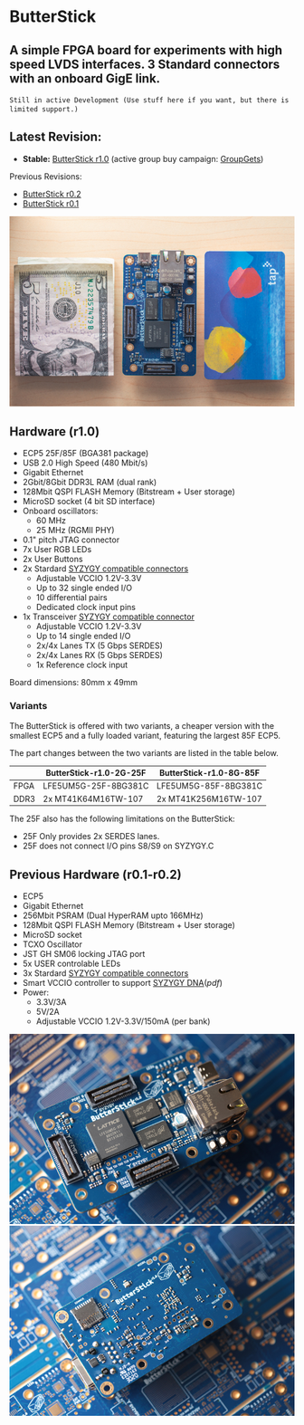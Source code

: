 # ButterStick

## A simple FPGA board for experiments with high speed LVDS interfaces. 3 Standard connectors with an onboard GigE link.

	Still in active Development (Use stuff here if you want, but there is limited support.)


## Latest Revision: 
* __Stable:__ [ButterStick r1.0](hardware/ButterStick_r1.0/) (active group buy campaign: [GroupGets](https://groupgets.com/campaigns/868-butterstick))

Previous Revisions:
* [ButterStick r0.2](hardware/ButterStick_r0.2/)
* [ButterStick r0.1](hardware/ButterStick_r0.1/)

![alt-text](documentation/images/800px/butterstick_r1d0_003.jpg "Populated Butterstick r1.0 board with Size Comparison")

## Hardware (r1.0)

* ECP5 25F/85F (BGA381 package)
* USB 2.0 High Speed (480 Mbit/s)
* Gigabit Ethernet
* 2Gbit/8Gbit DDR3L RAM (dual rank)
* 128Mbit QSPI FLASH Memory (Bitstream + User storage)
* MicroSD socket (4 bit SD interface)
* Onboard oscillators:
  * 60 MHz
  * 25 MHz (RGMII PHY)
* 0.1" pitch JTAG connector
* 7x User RGB LEDs
* 2x User Buttons
* 2x Stardard [SYZYGY compatible connectors](https://syzygyfpga.io/)
  * Adjustable VCCIO 1.2V-3.3V
  * Up to 32 single ended I/O
  * 10 differential pairs
  * Dedicated clock input pins
* 1x Transceiver [SYZYGY compatible connector](https://syzygyfpga.io/)
  * Adjustable VCCIO 1.2V-3.3V
  * Up to 14 single ended I/O
  * 2x/4x Lanes TX (5 Gbps SERDES)
  * 2x/4x Lanes RX (5 Gbps SERDES)
  * 1x Reference clock input

Board dimensions: 80mm x 49mm

### Variants

The ButterStick is offered with two variants, a cheaper version with the smallest ECP5 and a fully loaded variant, featuring the largest 85F ECP5.

The part changes between the two variants are listed in the table below.

|      | ButterStick-r1.0-2G-25F | ButterStick-r1.0-8G-85F | 
|------|-------------------------|-------------------------|
| FPGA | LFE5UM5G-25F-8BG381C    | LFE5UM5G-85F-8BG381C    | 
| DDR3 | 2x MT41K64M16TW-107     | 2x MT41K256M16TW-107    |

The 25F also has the following limitations on the ButterStick:
* 25F Only provides 2x SERDES lanes.
* 25F does not connect I/O pins S8/S9 on SYZYGY.C

## Previous Hardware (r0.1-r0.2)

* ECP5 
* Gigabit Ethernet
* 256Mbit PSRAM (Dual HyperRAM upto 166MHz)
* 128Mbit QSPI FLASH Memory (Bitstream + User storage)
* MicroSD socket
* TCXO Oscillator
* JST GH SM06 locking JTAG port
* 5x USER controlable LEDs
* 3x Stardard [SYZYGY compatible connectors](https://syzygyfpga.io/)
* Smart VCCIO controller to support [SYZYGY DNA](http://syzygyfpga.io/wp-content/uploads/2019/09/Syzygy-DNA-Specification-V1p1.pdf)(*pdf*)
* Power:
  * 3.3V/3A
  * 5V/2A  
  * Adjustable VCCIO 1.2V-3.3V/150mA (per bank)


![alt-text](documentation/images/800px/butterstick_r1d0_001.jpg "Populated r1.0 board front with stylish unpopulated board backdrop")
![alt-text](documentation/images/800px/butterstick_r1d0_002.jpg "Populated r1.0 board back with stylish unpopulated board backdrop")
